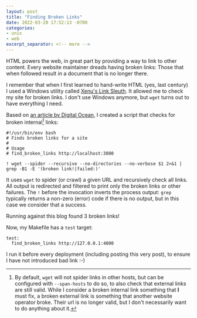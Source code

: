 ```yaml
---
layout: post
title: "Finding Broken Links"
date: 2022-03-20 17:52:13 -0700
categories:
- unix
- web
excerpt_separator: <!-- more -->
---
```


HTML powers the web, in great part by providing a way to link to other content. Every website maintainer dreads having broken links: Those that when followed result in a document that is no longer there.

I remember that when I first learned to hand-write HTML (yes, last century) I used a Windows utility called [Xenu's Link Sleuth](https://xenus-link-sleuth.en.softonic.com/). It allowed me to check my site for broken links. I don't use Windows anymore, but `wget` turns out to have everything I need.

Based on [an article by Digital Ocean](https://www.digitalocean.com/community/tutorials/how-to-find-broken-links-on-your-website-using-wget-on-debian-7), I created a script that checks for broken internal[^1] links:

```shell
#!/usr/bin/env bash
# Finds broken links for a site
#
# Usage
# find_broken_links http://localhost:3000

! wget --spider --recursive --no-directories --no-verbose $1 2>&1 | grep -B1 -E '(broken link!|failed:)'
```

It uses `wget` to spider (or crawl) a given URL and recursively check all links. All output is redirected and filtered to print only the broken links or other failures. The `!` before the invocation inverts the process output: `grep` typically returns a non-zero (error) code if there is no output, but in this case we consider that a success.

Running against this blog found 3 broken links!

Now, my Makefile has a `test` target:

```
test:
  find_broken_links http://127.0.0.1:4000
```

I run it before every deployment (including posting this very post), to ensure I have not introduced bad link :-)

[^1]: By default, `wget` will not spider links in other hosts, but can be configured with `--span-hosts` to do so, to also check that external links are still valid. While I consider a broken internal link something that **I** must fix, a broken external link is something that another website operator broke. Their url is no longer valid, but I don't necessarily want to do anything about it.
